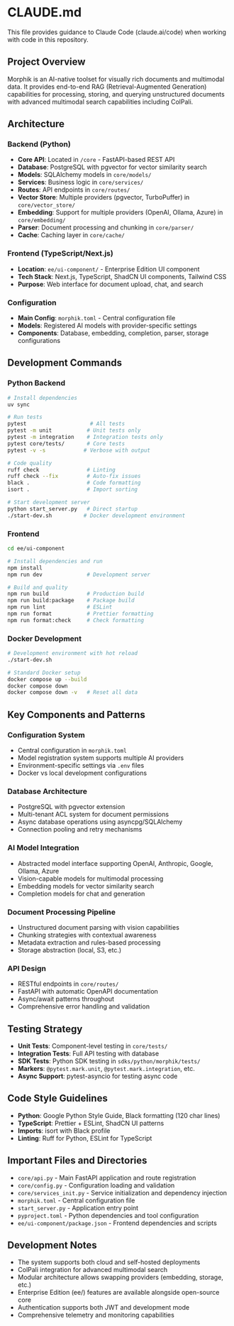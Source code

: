 # CLAUDE.md

This file provides guidance to Claude Code (claude.ai/code) when working with code in this repository.

## Project Overview

Morphik is an AI-native toolset for visually rich documents and multimodal data. It provides end-to-end RAG (Retrieval-Augmented Generation) capabilities for processing, storing, and querying unstructured documents with advanced multimodal search capabilities including ColPali.

## Architecture

### Backend (Python)
- **Core API**: Located in `/core` - FastAPI-based REST API
- **Database**: PostgreSQL with pgvector for vector similarity search
- **Models**: SQLAlchemy models in `core/models/`
- **Services**: Business logic in `core/services/`
- **Routes**: API endpoints in `core/routes/`
- **Vector Store**: Multiple providers (pgvector, TurboPuffer) in `core/vector_store/`
- **Embedding**: Support for multiple providers (OpenAI, Ollama, Azure) in `core/embedding/`
- **Parser**: Document processing and chunking in `core/parser/`
- **Cache**: Caching layer in `core/cache/`

### Frontend (TypeScript/Next.js)
- **Location**: `ee/ui-component/` - Enterprise Edition UI component
- **Tech Stack**: Next.js, TypeScript, ShadCN UI components, Tailwind CSS
- **Purpose**: Web interface for document upload, chat, and search

### Configuration
- **Main Config**: `morphik.toml` - Central configuration file
- **Models**: Registered AI models with provider-specific settings
- **Components**: Database, embedding, completion, parser, storage configurations

## Development Commands

### Python Backend
```bash
# Install dependencies
uv sync

# Run tests
pytest                    # All tests
pytest -m unit           # Unit tests only
pytest -m integration    # Integration tests only
pytest core/tests/       # Core tests
pytest -v -s            # Verbose with output

# Code quality
ruff check               # Linting
ruff check --fix         # Auto-fix issues
black .                  # Code formatting
isort .                  # Import sorting

# Start development server
python start_server.py   # Direct startup
./start-dev.sh          # Docker development environment
```

### Frontend
```bash
cd ee/ui-component

# Install dependencies and run
npm install
npm run dev              # Development server

# Build and quality
npm run build            # Production build
npm run build:package    # Package build
npm run lint             # ESLint
npm run format           # Prettier formatting
npm run format:check     # Check formatting
```

### Docker Development
```bash
# Development environment with hot reload
./start-dev.sh

# Standard Docker setup
docker compose up --build
docker compose down
docker compose down -v   # Reset all data
```

## Key Components and Patterns

### Configuration System
- Central configuration in `morphik.toml`
- Model registration system supports multiple AI providers
- Environment-specific settings via `.env` files
- Docker vs local development configurations

### Database Architecture
- PostgreSQL with pgvector extension
- Multi-tenant ACL system for document permissions
- Async database operations using asyncpg/SQLAlchemy
- Connection pooling and retry mechanisms

### AI Model Integration
- Abstracted model interface supporting OpenAI, Anthropic, Google, Ollama, Azure
- Vision-capable models for multimodal processing
- Embedding models for vector similarity search
- Completion models for chat and generation

### Document Processing Pipeline
- Unstructured document parsing with vision capabilities
- Chunking strategies with contextual awareness
- Metadata extraction and rules-based processing
- Storage abstraction (local, S3, etc.)

### API Design
- RESTful endpoints in `core/routes/`
- FastAPI with automatic OpenAPI documentation
- Async/await patterns throughout
- Comprehensive error handling and validation

## Testing Strategy

- **Unit Tests**: Component-level testing in `core/tests/`
- **Integration Tests**: Full API testing with database
- **SDK Tests**: Python SDK testing in `sdks/python/morphik/tests/`
- **Markers**: `@pytest.mark.unit`, `@pytest.mark.integration`, etc.
- **Async Support**: pytest-asyncio for testing async code

## Code Style Guidelines

- **Python**: Google Python Style Guide, Black formatting (120 char lines)
- **TypeScript**: Prettier + ESLint, ShadCN UI patterns
- **Imports**: isort with Black profile
- **Linting**: Ruff for Python, ESLint for TypeScript

## Important Files and Directories

- `core/api.py` - Main FastAPI application and route registration
- `core/config.py` - Configuration loading and validation
- `core/services_init.py` - Service initialization and dependency injection
- `morphik.toml` - Central configuration file
- `start_server.py` - Application entry point
- `pyproject.toml` - Python dependencies and tool configuration
- `ee/ui-component/package.json` - Frontend dependencies and scripts

## Development Notes

- The system supports both cloud and self-hosted deployments
- ColPali integration for advanced multimodal search
- Modular architecture allows swapping providers (embedding, storage, etc.)
- Enterprise Edition (ee/) features are available alongside open-source core
- Authentication supports both JWT and development mode
- Comprehensive telemetry and monitoring capabilities
